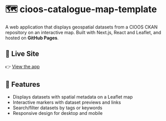 # 🗺️ cioos-catalogue-map-template

A web application that displays geospatial datasets from a CIOOS CKAN repository on an interactive map. Built with Next.js, React and Leaflet, and hosted on **GitHub Pages**.

## 🔗 Live Site

👉 [View the app](https://cioos-siooc.github.io/cioos-catalogue-map-template)

## 📌 Features

- Displays datasets with spatial metadata on a Leaflet map
- Interactive markers with dataset previews and links
- Search/filter datasets by tags or keywords
- Responsive design for desktop and mobile

